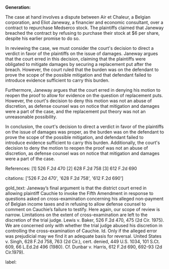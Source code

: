 **Generation:**


The case at hand involves a dispute between Air et Chaleur, a Belgian corporation, and Eliot Janeway, a financier and economic consultant, over a contract to repurchase Medserco stock. The plaintiffs claimed that Janeway breached the contract by refusing to purchase their stock at $6 per share, despite his earlier promise to do so.

In reviewing the case, we must consider the court's decision to direct a verdict in favor of the plaintiffs on the issue of damages. Janeway argues that the court erred in this decision, claiming that the plaintiffs were obligated to mitigate damages by securing a replacement put after the breach. However, the court ruled that the burden was on the defendant to prove the scope of the possible mitigation and that defendant failed to introduce evidence sufficient to carry this burden.

Furthermore, Janeway argues that the court erred in denying his motion to reopen the proof to allow for evidence on the question of replacement puts. However, the court's decision to deny this motion was not an abuse of discretion, as defense counsel was on notice that mitigation and damages were a part of the case, and the replacement put theory was not an unreasonable possibility.

In conclusion, the court's decision to direct a verdict in favor of the plaintiffs on the issue of damages was proper, as the burden was on the defendant to prove the scope of the possible mitigation, and defendant failed to introduce evidence sufficient to carry this burden. Additionally, the court's decision to deny the motion to reopen the proof was not an abuse of discretion, as defense counsel was on notice that mitigation and damages were a part of the case.

References:
[1] 526 F.2d 470
[2] 628 F.2d 758
[3] 612 F.2d 690


citations: ['526 F.2d 470', '628 F.2d 758', '612 F.2d 690']

gold_text: Janeway’s final argument is that the district court erred in allowing plaintiff Cauchie to invoke the Fifth Amendment in response to questions asked on cross-examination concerning his alleged non-payment of Belgian income taxes and in refusing to allow defense counsel to comment on Cauchie’s failure to testify. Here again, our scope of review is narrow. Limitations on the extent of cross-examination are left to the discretion of the trial judge. Lewis v. Baker, 526 F.2d 470, 475 (2d Cir. 1975). We are concerned only with whether the trial judge abused his discretion in controlling the cross-examination of Cauchie. Id. Only if the alleged error was prejudicial may we find it an adequate basis for reversal. United States v. Singh, 628 F.2d 758, 763 (2d Cir.), cert. denied, 449 U.S. 1034, 101 S.Ct. 609, 66 L.Ed.2d 496 (1980). Cf. Dunbar v. Harris, 612 F.2d 690, 692-93 (2d Cir.1979).

label: 